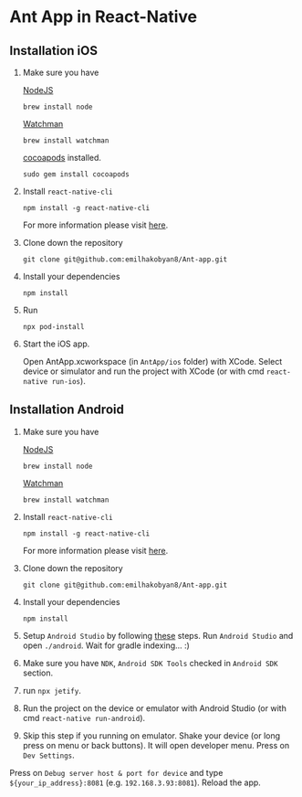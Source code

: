 # Ant App in React-Native

## Installation iOS

1. Make sure you have

   [NodeJS](https://nodejs.org/)

   ```
   brew install node
   ```

    [Watchman](https://facebook.github.io/watchman/)

    ```
    brew install watchman
    ```

    [cocoapods](https://cocoapods.org/) installed.

    ```
    sudo gem install cocoapods
    ```

2. Install `react-native-cli`

   ```
   npm install -g react-native-cli
   ```

   For more information please visit [here](https://facebook.github.io/react-native/docs/getting-started.html).

3. Clone down the repository

   ```
   git clone git@github.com:emilhakobyan8/Ant-app.git
   ```

4. Install your dependencies

   ```
   npm install
   ```

5. Run

   ```
   npx pod-install
   ```

6. Start the iOS app.

   Open AntApp.xcworkspace (in `AntApp/ios` folder) with XCode. Select device or simulator and run the project with XCode (or with cmd `react-native run-ios`).


## Installation Android

1. Make sure you have

   [NodeJS](https://nodejs.org/)

   ```
   brew install node
   ```

   [Watchman](https://facebook.github.io/watchman/)

   ```
   brew install watchman
   ```

2. Install `react-native-cli`

   ```
   npm install -g react-native-cli
   ```

   For more information please visit [here](https://facebook.github.io/react-native/docs/getting-started.html).

3. Clone down the repository

   ```
   git clone git@github.com:emilhakobyan8/Ant-app.git
   ```

4. Install your dependencies

   ```
   npm install
   ```

5. Setup `Android Studio` by following [these](https://facebook.github.io/react-native/docs/getting-started.html#1-install-android-studio) steps. Run `Android Studio` and open `./android`.
   Wait for gradle indexing... :)

6. Make sure you have `NDK`, `Android SDK Tools` checked in `Android SDK` section.

7. run `npx jetify`.

8. Run the project on the device or emulator with Android Studio (or with cmd `react-native run-android`).

9. Skip this step if you running on emulator.
   Shake your device (or long press on menu or back buttons). It will open developer menu. Press on `Dev Settings`.

Press on `Debug server host & port for device` and type `${your_ip_address}:8081` (e.g. `192.168.3.93:8081`).
Reload the app.
